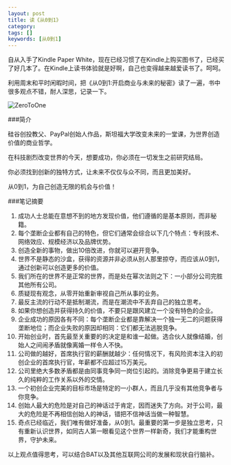 ```yaml
---
layout: post
title: 读《从0到1》
category: 
tags: []
keywords: [从0到1]
---
```


自从入手了Kindle Paper White，现在已经习惯了在Kindle上购买图书了，已经买了好几本了。在Kindle上读书体验就是好啊，自己也变得越来越爱读书了。呵呵。

利用周末和平时闲暇时间，把《从0到1:开启商业与未来的秘密》读了一遍，书中很多观点不错，耐人深思，记录一下。

<!-- more -->

![ZeroToOne](https://mmbiz.qlogo.cn/mmbiz/otHvoL6neeJ5oYLG0iaoNxdK2PicJibOmbEvIdIwkiaMdVw6kIWfFws0G5D3RQaHNue9GmkgzroiaMBUzHrlHvO5bow/0?wxfmt=jpeg)

###简介

硅谷创投教父、PayPal创始人作品，斯坦福大学改变未来的一堂课，为世界创造价值的商业哲学。

在科技剧烈改变世界的今天，想要成功，你必须在一切发生之前研究结局。

你必须找到创新的独特方式，让未来不仅仅与众不同，而且更加美好。

从0到1，为自己创造无限的机会与价值！

###笔记摘要

1. 成功人士总能在意想不到的地方发现价值，他们遵循的是基本原则，而非秘籍。
1. 每个垄断企业都有自己的特色，但它们通常会综合以下几个特点：专利技术、网络效应、规模经济以及品牌优势。
1. 创造全新的事物，做出10倍改进，你就可以避开竞争。
1. 世界不是静态的沙盒，获得的资源并非必须从别人那里掠夺，而应该从0到1，通过创新可以创造更多的价值。
1. 我们所在的世界不是正常的世界，而是处在幂次法则之下：一小部分公司完胜其他所有公司。
1. 质疑现有观念，从零开始重新审视自己所从事的业务。
1. 最反主流的行动不是抵制潮流，而是在潮流中不丢弃自己的独立思考。
1. 如果你想创造并获得持久的价值，不要只是跟风建立一个没有特色的企业。
1. 企业成功的原因各有不同：每个垄断企业都是靠解决一个独一无二的问题获得垄断地位；而企业失败的原因却相同：它们都无法逃脱竞争。
1. 开始创业时，首先最至关重要的的决定是和谁一起做。选合伙人就像结婚，创始人之间闹矛盾就像离婚一样令人不快。
1. 公司做的越好，首席执行官的薪酬就越少：任何情况下，有风险资本注入的初创企业的首席执行官，年薪都不应超过15万美元。
1. 公司里绝大多数矛盾都是由同事竞争同一岗位引起的。消除竞争更易于建立长久的纯粹的工作关系以外的交情。
1. 一个初创企业完美的目标市场是特定的一小群人，而且几乎没有其他竞争者与你竞争。
1. 创始人最大的危险是对自己的神话过于肯定，因而迷失了方向。对于公司，最大的危险是不再相信创始人的神话，错把不信神话当做一种智慧。
1. 奇点已经临近，我们唯有做好准备，从0到1。最重要的第一步是独立思考，只有重新认识世界，如同古人第一眼看见这个世界一样新奇，我们才能重构世界，守护未来。

以上观点值得思考，可以结合BAT以及其他互联网公司的发展和现状自行脑补。

